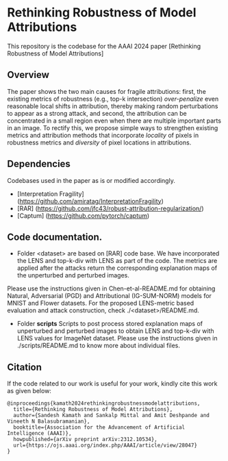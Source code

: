# Rethinking Robustness of Model Attributions

This repository is the codebase for the AAAI 2024 paper [Rethinking Robustness of Model Attributions]

## Overview
The paper shows the two main causes for fragile attributions: first, the existing metrics of robustness (e.g., top-k intersection) *over-penalize* even reasonable local shifts in attribution, thereby making random perturbations to appear as a strong attack, and second, the attribution can be concentrated in a small region even when there are multiple important parts in an image. To rectify this, we propose simple ways to strengthen existing metrics and attribution methods that incorporate *locality* of pixels in robustness metrics and *diversity* of pixel locations in attributions.

## Dependencies
Codebases used in the paper as is or modified accordingly.

* [Interpretation Fragility] (https://github.com/amiratag/InterpretationFragility)
* [RAR] (https://github.com/jfc43/robust-attribution-regularization/)
* [Captum] (https://github.com/pytorch/captum)

## Code documentation.
* Folder \<dataset\> are based on [RAR] code base. We have incorporated the LENS and top-k-div with LENS as part of the code. The metrics are applied after the attacks return the corresponding explanation maps of the unperturbed and perturbed images.

Please use the instructions given in Chen-et-al-README.md for obtaining Natural, Adversarial (PGD) and Attributional (IG-SUM-NORM) models for MNIST and Flower datasets. For the proposed LENS-metric based evaluation and attack construction, check ./\<dataset\>/README.md.

* Folder **scripts**
Scripts to post process stored explanation maps of unperturbed and perturbed images to obtain LENS and top-k-div with LENS values for ImageNet dataset. Please use the instructions given in ./scripts/README.md to know more about individual files. 

## Citation

If the code related to our work is useful for your work, kindly cite this work as given below:

```[bibtex]
@inproceedings{kamath2024rethinkingrobustnessmodelattributions,
  title={Rethinking Robustness of Model Attributions}, 
  author={Sandesh Kamath and Sankalp Mittal and Amit Deshpande and Vineeth N Balasubramanian},
  booktitle={Association for the Advancement of Artificial Intelligence (AAAI)},
  howpublished={arXiv preprint arXiv:2312.10534},
  url={https://ojs.aaai.org/index.php/AAAI/article/view/28047}
}

```
